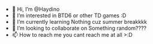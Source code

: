 - 👋 Hi, I’m @Haydino
- 👀 I’m interested in BTD6 or other TD games :D
- 🌱 I’m currently learning Nothing cuz summer breakkkk
- 💞️ I’m looking to collaborate on Something random????
- 📫 How to reach me you cant reach me at all >:D
